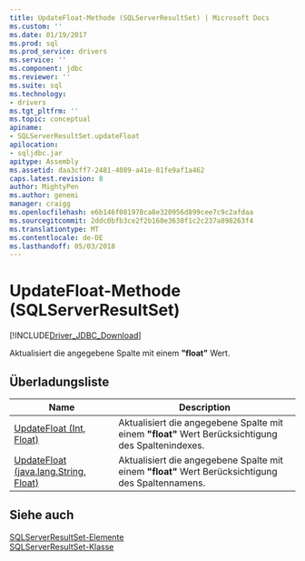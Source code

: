 ```yaml
---
title: UpdateFloat-Methode (SQLServerResultSet) | Microsoft Docs
ms.custom: ''
ms.date: 01/19/2017
ms.prod: sql
ms.prod_service: drivers
ms.service: ''
ms.component: jdbc
ms.reviewer: ''
ms.suite: sql
ms.technology:
- drivers
ms.tgt_pltfrm: ''
ms.topic: conceptual
apiname:
- SQLServerResultSet.updateFloat
apilocation:
- sqljdbc.jar
apitype: Assembly
ms.assetid: daa3cff7-2481-4089-a41e-81fe9af1a462
caps.latest.revision: 8
author: MightyPen
ms.author: genemi
manager: craigg
ms.openlocfilehash: e6b146f081978ca8e320956d899cee7c9c2afdaa
ms.sourcegitcommit: 2ddc0bfb3ce2f2b160e3638f1c2c237a898263f4
ms.translationtype: MT
ms.contentlocale: de-DE
ms.lasthandoff: 05/03/2018
---
```

# <a name="updatefloat-method-sqlserverresultset"></a>UpdateFloat-Methode (SQLServerResultSet)
[!INCLUDE[Driver_JDBC_Download](../../../includes/driver_jdbc_download.md)]

  Aktualisiert die angegebene Spalte mit einem **"float"** Wert.  
  
## <a name="overload-list"></a>Überladungsliste  
  
|Name|Description|  
|----------|-----------------|  
|[UpdateFloat (Int, Float)](../../../connect/jdbc/reference/updatefloat-method-int-float.md)|Aktualisiert die angegebene Spalte mit einem **"float"** Wert Berücksichtigung des Spaltenindexes.|  
|[UpdateFloat (java.lang.String, Float)](../../../connect/jdbc/reference/updatefloat-method-java-lang-string-float.md)|Aktualisiert die angegebene Spalte mit einem **"float"** Wert Berücksichtigung des Spaltennamens.|  
  
## <a name="see-also"></a>Siehe auch  
 [SQLServerResultSet-Elemente](../../../connect/jdbc/reference/sqlserverresultset-members.md)   
 [SQLServerResultSet-Klasse](../../../connect/jdbc/reference/sqlserverresultset-class.md)  
  
  
